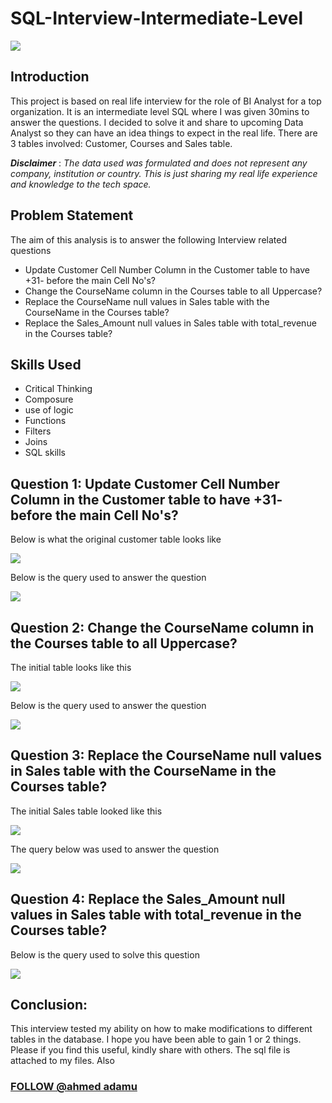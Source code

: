 # SQL-Interview-Intermediate-Level
![](SQL_Intro.jpg)

## Introduction
This project is based on real life interview for the role of BI Analyst for a top organization. It is an intermediate level SQL where I was given 30mins to answer the questions. I decided to solve it and share to upcoming Data Analyst so they can have an idea things to expect in the real life. There are 3 tables involved: Customer, Courses and Sales table.

**_Disclaimer_** : _The data used was formulated and does not represent any company, institution or country. This is just sharing my real life experience and knowledge to the tech space._

## Problem Statement 

The aim of this analysis is to answer the following Interview related questions

- Update Customer Cell Number Column in the Customer table to have +31- before the main Cell No's?
- Change the CourseName column in the Courses table to all Uppercase?
- Replace the CourseName null values in Sales table with the CourseName in the Courses table?
- Replace the Sales_Amount null values in Sales table with total_revenue in the Courses table?

## Skills Used
- Critical Thinking
- Composure
- use of logic
- Functions
- Filters
- Joins
- SQL skills


## Question 1: Update Customer Cell Number Column in the Customer table to have +31- before the main Cell No's?
Below is what the original customer table looks like

![](Customer_table.jpg)

Below is the query used to answer the question

![](Cell_no_update.jpg)


## Question 2: Change the CourseName column in the Courses table to all Uppercase?
The initial table looks like this

![](Courses_table.jpg)

Below is the query used to answer the question

![](Upper_CourseName.jpg)

## Question 3: Replace the CourseName null values in Sales table with the CourseName in the Courses table?

The initial Sales table looked like this

![](Sales_table.jpg)

The query below was used to answer the question

![](SALES_COURSENAME_UPDATE.jpg)

## Question 4: Replace the Sales_Amount null values in Sales table with total_revenue in the Courses table?

Below is the query used to solve this question

![](Total_Revenue.jpg)

## Conclusion:

This interview tested my ability on how to make modifications to different tables in the database. I hope you have been able to gain 1 or 2 things. Please if you find this useful, kindly share with others. The sql file is attached to my files. Also 
### [FOLLOW @ahmed adamu](https://www.linkedin.com/in/ahmed-adamu-0b63b9a5)
